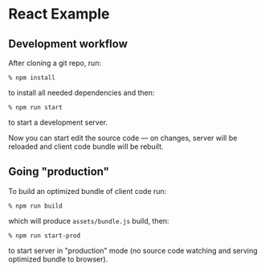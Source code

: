 # React Example 

## Development workflow

After cloning a git repo, run:

    % npm install

to install all needed dependencies and then:

    % npm run start

to start a development server.

Now you can start edit the source code — on changes, server will be reloaded and
client code bundle will be rebuilt.

## Going "production"

To build an optimized bundle of client code run:

    % npm run build

which will produce `assets/bundle.js` build, then:

    % npm run start-prod

to start server in "production" mode (no source code watching and serving
optimized bundle to browser).
